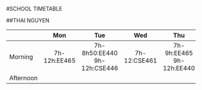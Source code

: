#SCHOOL TIMETABLE

##THAI NGUYEN

|           |      Mon     |             Tue             |      Wed     |            Thu           |             Fri             |
|-----------|:------------:|:---------------------------:|:------------:|:------------------------:|:---------------------------:|
|  Morning  | 7h-12h:EE465 | 7h-8h50:EE440 9h-12h:CSE446 | 7h-12:CSE461 | 7h-9h:EE465 9h-12h:EE440 | 7h-8h50:CSE446 9h-12h:CSE61 |
| Afternoon |              |                             |              |                          |                             |
